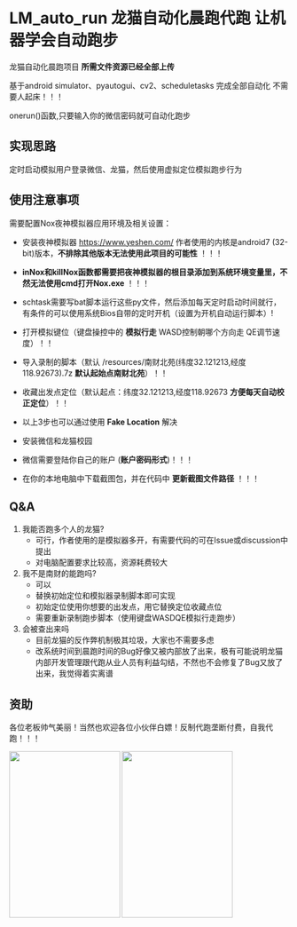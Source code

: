 # LM_auto_run 龙猫自动化晨跑代跑 让机器学会自动跑步
龙猫自动化晨跑项目 __所需文件资源已经全部上传__

基于android simulator、pyautogui、cv2、scheduletasks 完成全部自动化 不需要人起床！！！

onerun()函数,只要输入你的微信密码就可自动化跑步
## 实现思路
定时启动模拟用户登录微信、龙猫，然后使用虚拟定位模拟跑步行为

## 使用注意事项

需要配置Nox夜神模拟器应用环境及相关设置：
- 安装夜神模拟器 https://www.yeshen.com/ 作者使用的内核是android7 (32-bit)版本，__不排除其他版本无法使用此项目的可能性__ ！！！
- __inNox和killNox函数都需要把夜神模拟器的根目录添加到系统环境变量里，不然无法使用cmd打开Nox.exe__ ！！！
- schtask需要写bat脚本运行这些py文件，然后添加每天定时启动时间就行，有条件的可以使用系统Bios自带的定时开机（设置为开机自动运行脚本）!
- 打开模拟键位（键盘操控中的 __模拟行走__   WASD控制朝哪个方向走   QE调节速度）！！ 

- 导入录制的脚本（默认 /resources/南财北苑(纬度32.121213,经度118.92673).7z  __默认起始点南财北苑__）！！
- 收藏出发点定位（默认起点：纬度32.121213,经度118.92673 __方便每天自动校正定位__）！！
- 以上3步也可以通过使用 __Fake Location__ 解决 

- 安装微信和龙猫校园

- 微信需要登陆你自己的账户 (__账户密码形式__)！！！

- 在你的本地电脑中下载截图包，并在代码中 __更新截图文件路径__ ！！！

## Q&A
1. 我能否跑多个人的龙猫?
    - 可行，作者使用的是模拟器多开，有需要代码的可在Issue或discussion中提出
    - 对电脑配置要求比较高，资源耗费较大
2. 我不是南财的能跑吗?
    - 可以
    - 替换初始定位和模拟器录制脚本即可实现
    - 初始定位使用你想要的出发点，用它替换定位收藏点位
    - 需要重新录制跑步脚本（使用键盘WASDQE模拟行走跑步）
3. 会被查出来吗
    - 目前龙猫的反作弊机制极其垃圾，大家也不需要多虑
    - 改系统时间到晨跑时间的Bug好像又被内部放了出来，极有可能说明龙猫内部开发管理跟代跑从业人员有利益勾结，不然也不会修复了Bug又放了出来，我觉得着实离谱

## 资助
各位老板帅气美丽！当然也欢迎各位小伙伴白嫖！反制代跑垄断付费，自我代跑！！！

<img src="https://github.com/VoxHwa/selecting-lesson-fast/blob/main/payment/alipay.jpg" width = "200" height = "300" alt="" align=left />
<img src="https://github.com/VoxHwa/selecting-lesson-fast/blob/main/payment/wechat.jpg" width = "200" height = "300" alt="" align=left />
